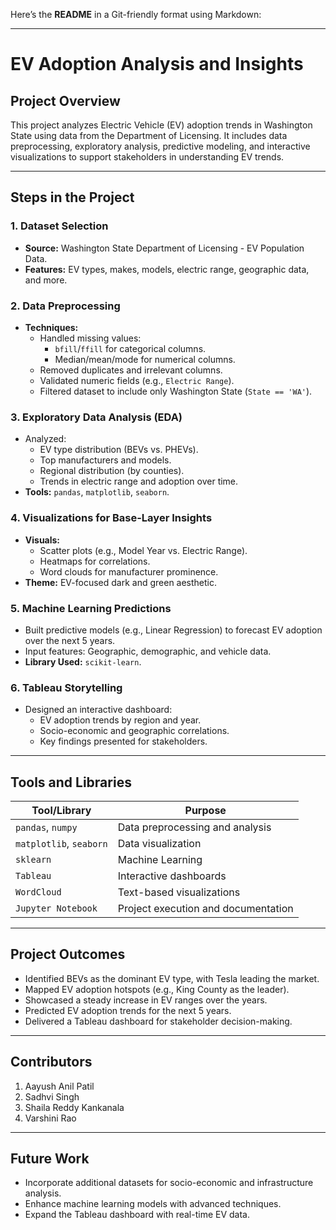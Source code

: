 Here’s the **README** in a Git-friendly format using Markdown:

---

# **EV Adoption Analysis and Insights**

## **Project Overview**
This project analyzes Electric Vehicle (EV) adoption trends in Washington State using data from the Department of Licensing. It includes data preprocessing, exploratory analysis, predictive modeling, and interactive visualizations to support stakeholders in understanding EV trends.

---

## **Steps in the Project**

### 1. Dataset Selection
- **Source:** Washington State Department of Licensing - EV Population Data.  
- **Features:** EV types, makes, models, electric range, geographic data, and more.

### 2. Data Preprocessing
- **Techniques:**
  - Handled missing values:
    - `bfill`/`ffill` for categorical columns.
    - Median/mean/mode for numerical columns.
  - Removed duplicates and irrelevant columns.
  - Validated numeric fields (e.g., `Electric Range`).
  - Filtered dataset to include only Washington State (`State == 'WA'`).

### 3. Exploratory Data Analysis (EDA)
- Analyzed:
  - EV type distribution (BEVs vs. PHEVs).
  - Top manufacturers and models.
  - Regional distribution (by counties).
  - Trends in electric range and adoption over time.
- **Tools:** `pandas`, `matplotlib`, `seaborn`.

### 4. Visualizations for Base-Layer Insights
- **Visuals:**
  - Scatter plots (e.g., Model Year vs. Electric Range).
  - Heatmaps for correlations.
  - Word clouds for manufacturer prominence.
- **Theme:** EV-focused dark and green aesthetic.

### 5. Machine Learning Predictions
- Built predictive models (e.g., Linear Regression) to forecast EV adoption over the next 5 years.
- Input features: Geographic, demographic, and vehicle data.
- **Library Used:** `scikit-learn`.

### 6. Tableau Storytelling
- Designed an interactive dashboard:
  - EV adoption trends by region and year.
  - Socio-economic and geographic correlations.
  - Key findings presented for stakeholders.

---

## **Tools and Libraries**

| **Tool/Library**        | **Purpose**                              |
|--------------------------|------------------------------------------|
| `pandas`, `numpy`        | Data preprocessing and analysis         |
| `matplotlib`, `seaborn`  | Data visualization                      |
| `sklearn`                | Machine Learning                        |
| `Tableau`                | Interactive dashboards                  |
| `WordCloud`              | Text-based visualizations               |
| `Jupyter Notebook`       | Project execution and documentation     |

---

## **Project Outcomes**
- Identified BEVs as the dominant EV type, with Tesla leading the market.
- Mapped EV adoption hotspots (e.g., King County as the leader).
- Showcased a steady increase in EV ranges over the years.
- Predicted EV adoption trends for the next 5 years.
- Delivered a Tableau dashboard for stakeholder decision-making.

---

## **Contributors**
1. Aayush Anil Patil
2. Sadhvi Singh
3. Shaila Reddy Kankanala
4. Varshini Rao

---

## **Future Work**
- Incorporate additional datasets for socio-economic and infrastructure analysis.
- Enhance machine learning models with advanced techniques.
- Expand the Tableau dashboard with real-time EV data.
